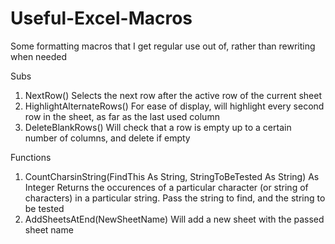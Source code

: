 # Useful-Excel-Macros

Some formatting macros that I get regular use out of, rather than rewriting when needed

Subs 
1) NextRow()
Selects the next row after the active row of the current sheet
2) HighlightAlternateRows()
For ease of display, will highlight every second row in the sheet, as far as the last used column
3) DeleteBlankRows()
Will check that a row is empty up to a certain number of columns, and delete if empty

Functions 
1) CountCharsinString(FindThis As String, StringToBeTested As String) As Integer
Returns the occurences of a particular character (or string of characters) in a particular string. Pass the string to find, and the string to be tested
2) AddSheetsAtEnd(NewSheetName)
Will add a new sheet with the passed sheet name




